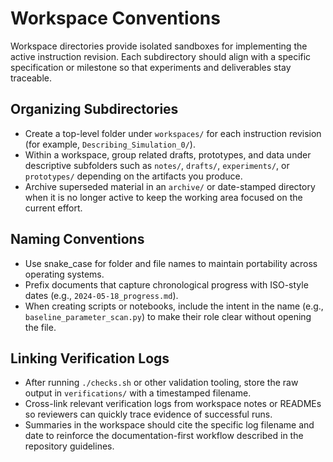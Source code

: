 # Workspace Conventions

Workspace directories provide isolated sandboxes for implementing the active instruction revision. Each subdirectory should align with a specific specification or milestone so that experiments and deliverables stay traceable.

## Organizing Subdirectories
- Create a top-level folder under `workspaces/` for each instruction revision (for example, `Describing_Simulation_0/`).
- Within a workspace, group related drafts, prototypes, and data under descriptive subfolders such as `notes/`, `drafts/`, `experiments/`, or `prototypes/` depending on the artifacts you produce.
- Archive superseded material in an `archive/` or date-stamped directory when it is no longer active to keep the working area focused on the current effort.

## Naming Conventions
- Use snake_case for folder and file names to maintain portability across operating systems.
- Prefix documents that capture chronological progress with ISO-style dates (e.g., `2024-05-18_progress.md`).
- When creating scripts or notebooks, include the intent in the name (e.g., `baseline_parameter_scan.py`) to make their role clear without opening the file.

## Linking Verification Logs
- After running `./checks.sh` or other validation tooling, store the raw output in `verifications/` with a timestamped filename.
- Cross-link relevant verification logs from workspace notes or READMEs so reviewers can quickly trace evidence of successful runs.
- Summaries in the workspace should cite the specific log filename and date to reinforce the documentation-first workflow described in the repository guidelines.
